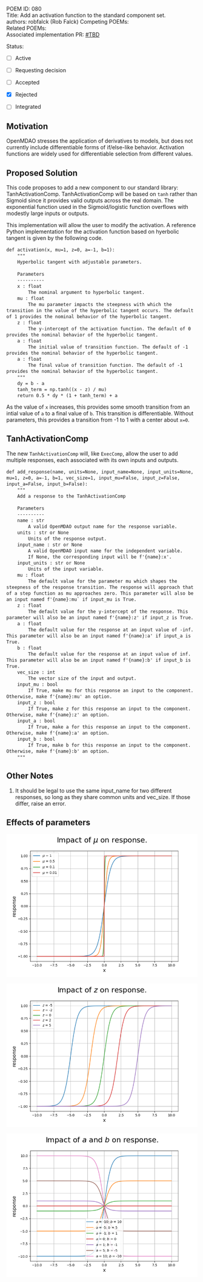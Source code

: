 POEM ID: 080  
Title: Add an activation function to the standard component set.  
authors: robfalck (Rob Falck)
Competing POEMs:  
Related POEMs:  
Associated implementation PR: [#TBD](https://github.com/OpenMDAO/OpenMDAO/pulls)  

Status:

- [ ] Active
- [ ] Requesting decision
- [ ] Accepted
- [x] Rejected
- [ ] Integrated


## Motivation

OpenMDAO stresses the application of derivatives to models, but does not currently include differentiable forms of if/else-like behavior.
Activation functions are widely used for differentiable selection from different values.

## Proposed Solution

This code proposes to add a new component to our standard library: TanhActivationComp. TanhActivationComp will be based on `tanh` rather than Sigmoid since it provides valid outputs across the real domain. The exponential function used in the Sigmoid/logistic function overflows with modestly large inputs or outputs.

This implementation will allow the user to modify the activation.
A reference Python implementation for the activation function based on hyerbolic tangent is given by the following code.

```
def activation(x, mu=1, z=0, a=-1, b=1):
    """
    Hyperbolic tangent with adjustable parameters.

    Parameters
    ----------
    x : float
        The nominal argument to hyperbolic tangent.
    mu : float
        The mu parameter impacts the steepness with which the transition in the value of the hyperbolic tangent occurs. The default of 1 provides the nominal behavior of the hyperbolic tangent.
    z : float
        The y-intercept of the activation function. The default of 0 provides the nominal behavior of the hyperbolic tangent.
    a : float
        The initial value of transition function. The default of -1 provides the nominal behavior of the hyperbolic tangent.
    a : float
        The final value of transition function. The default of -1 provides the nominal behavior of the hyperbolic tangent.
    """
    dy = b - a
    tanh_term = np.tanh((x - z) / mu)
    return 0.5 * dy * (1 + tanh_term) + a
```

As the value of `x` increases, this provides some smooth transition from an intial value of `a` to a final value of `b`. This transition is differentiable. Without parameters, this provides a transition from -1 to 1 with a center about `x=0`.

## TanhActivationComp

The new `TanhActivationComp` will, like `ExecComp`, allow the user to add multiple responses, each associated with its own inputs and outputs.

```
def add_response(name, units=None, input_name=None, input_units=None, mu=1, z=0, a=-1, b=1, vec_size=1, input_mu=False, input_z=False, input_a=False, input_b=False):
    """
    Add a response to the TanhActivationComp

    Parameters
    ----------
    name : str
        A valid OpenMDAO output name for the response variable.
    units : str or None
        Units of the response output.
    input_name : str or None
        A valid OpenMDAO input name for the independent variable.
        If None, the corresponding input will be f'{name}:x'.
    input_units : str or None
        Units of the input variable.
    mu : float
        The default value for the parameter mu which shapes the steepness of the response transition. The response will approach that of a step function as mu approaches zero. This parameter will also be an input named f'{name}:mu` if input_mu is True.
    z : float
        The default value for the y-intercept of the response. This parameter will also be an input named f'{name}:z' if input_z is True.
    a : float
        The default value for the response at an input value of -inf. This parameter will also be an input named f'{name}:a' if input_a is True.
    b : float
        The default value for the response at an input value of inf. This parameter will also be an input named f'{name}:b' if input_b is True.
    vec_size : int
        The vector size of the input and output.
    input_mu : bool
        If True, make mu for this response an input to the component. Otherwise, make f'{name}:mu' an option.
    input_z : bool
        If True, make z for this response an input to the component. Otherwise, make f'{name}:z' an option.
    input_a : bool
        If True, make a for this response an input to the component. Otherwise, make f'{name}:a' an option.
    input_b : bool
        If True, make b for this response an input to the component. Otherwise, make f'{name}:b' an option.
    """
```

## Other Notes

1. It should be legal to use the same input_name for two different responses, so long as they share common units and vec_size. If those differ, raise an error.

## Effects of parameters

![Impact of $\mu$](POEM_080/tanh_mu_impact.png)


![Impact of $z$](POEM_080/tanh_z_impact.png)


![Impact of $a$ and $b$](POEM_080/tanh_ab_impact.png)
